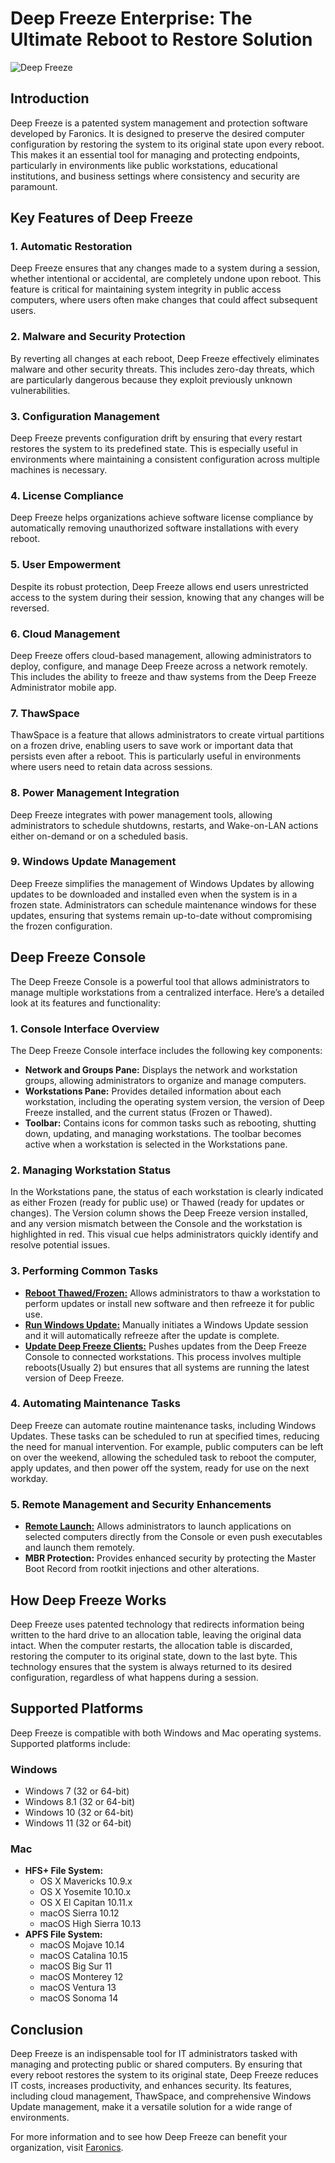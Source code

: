 # Deep Freeze Enterprise: The Ultimate Reboot to Restore Solution
![Deep Freeze](https://github.com/user-attachments/assets/2b97a2e7-7058-4aa5-a3ea-2c4dc38d72a4)


## Introduction
Deep Freeze is a patented system management and protection software developed by Faronics. It is designed to preserve the desired computer configuration by restoring the system to its original state upon every reboot. This makes it an essential tool for managing and protecting endpoints, particularly in environments like public workstations, educational institutions, and business settings where consistency and security are paramount.

## Key Features of Deep Freeze

### 1. Automatic Restoration
Deep Freeze ensures that any changes made to a system during a session, whether intentional or accidental, are completely undone upon reboot. This feature is critical for maintaining system integrity in public access computers, where users often make changes that could affect subsequent users.

### 2. Malware and Security Protection
By reverting all changes at each reboot, Deep Freeze effectively eliminates malware and other security threats. This includes zero-day threats, which are particularly dangerous because they exploit previously unknown vulnerabilities.

### 3. Configuration Management
Deep Freeze prevents configuration drift by ensuring that every restart restores the system to its predefined state. This is especially useful in environments where maintaining a consistent configuration across multiple machines is necessary.

### 4. License Compliance
Deep Freeze helps organizations achieve software license compliance by automatically removing unauthorized software installations with every reboot.

### 5. User Empowerment
Despite its robust protection, Deep Freeze allows end users unrestricted access to the system during their session, knowing that any changes will be reversed.

### 6. Cloud Management
Deep Freeze offers cloud-based management, allowing administrators to deploy, configure, and manage Deep Freeze across a network remotely. This includes the ability to freeze and thaw systems from the Deep Freeze Administrator mobile app.

### 7. ThawSpace
ThawSpace is a feature that allows administrators to create virtual partitions on a frozen drive, enabling users to save work or important data that persists even after a reboot. This is particularly useful in environments where users need to retain data across sessions.

### 8. Power Management Integration
Deep Freeze integrates with power management tools, allowing administrators to schedule shutdowns, restarts, and Wake-on-LAN actions either on-demand or on a scheduled basis.

### 9. Windows Update Management
Deep Freeze simplifies the management of Windows Updates by allowing updates to be downloaded and installed even when the system is in a frozen state. Administrators can schedule maintenance windows for these updates, ensuring that systems remain up-to-date without compromising the frozen configuration.

## Deep Freeze Console

The Deep Freeze Console is a powerful tool that allows administrators to manage multiple workstations from a centralized interface. Here’s a detailed look at its features and functionality:

### 1. Console Interface Overview
The Deep Freeze Console interface includes the following key components:
- **Network and Groups Pane:** Displays the network and workstation groups, allowing administrators to organize and manage computers.
- **Workstations Pane:** Provides detailed information about each workstation, including the operating system version, the version of Deep Freeze installed, and the current status (Frozen or Thawed).
- **Toolbar:** Contains icons for common tasks such as rebooting, shutting down, updating, and managing workstations. The toolbar becomes active when a workstation is selected in the Workstations pane.

### 2. Managing Workstation Status
In the Workstations pane, the status of each workstation is clearly indicated as either Frozen (ready for public use) or Thawed (ready for updates or changes). The Version column shows the Deep Freeze version installed, and any version mismatch between the Console and the workstation is highlighted in red. This visual cue helps administrators quickly identify and resolve potential issues.

### 3. Performing Common Tasks
- **[Reboot Thawed/Frozen:](./Frozen-Thawed.md)** Allows administrators to thaw a workstation to perform updates or install new software and then refreeze it for public use.
- **[Run Windows Update:](./Windows-Updates.md)** Manually initiates a Windows Update session and it will automatically refreeze after the update is complete.
- **[Update Deep Freeze Clients:](./Upgrade.md)** Pushes updates from the Deep Freeze Console to connected workstations. This process involves multiple reboots(Usually 2) but ensures that all systems are running the latest version of Deep Freeze.

### 4. Automating Maintenance Tasks
Deep Freeze can automate routine maintenance tasks, including Windows Updates. These tasks can be scheduled to run at specified times, reducing the need for manual intervention. For example, public computers can be left on over the weekend, allowing the scheduled task to reboot the computer, apply updates, and then power off the system, ready for use on the next workday.

### 5. Remote Management and Security Enhancements
- **[Remote Launch:](./Remote-Launch.md)** Allows administrators to launch applications on selected computers directly from the Console or even push executables and launch them remotely.
- **MBR Protection:** Provides enhanced security by protecting the Master Boot Record from rootkit injections and other alterations.

## How Deep Freeze Works

Deep Freeze uses patented technology that redirects information being written to the hard drive to an allocation table, leaving the original data intact. When the computer restarts, the allocation table is discarded, restoring the computer to its original state, down to the last byte. This technology ensures that the system is always returned to its desired configuration, regardless of what happens during a session.

## Supported Platforms

Deep Freeze is compatible with both Windows and Mac operating systems. Supported platforms include:

### Windows
- Windows 7 (32 or 64-bit)
- Windows 8.1 (32 or 64-bit)
- Windows 10 (32 or 64-bit)
- Windows 11 (32 or 64-bit)

### Mac
- **HFS+ File System:**
  - OS X Mavericks 10.9.x
  - OS X Yosemite 10.10.x
  - OS X El Capitan 10.11.x
  - macOS Sierra 10.12
  - macOS High Sierra 10.13
- **APFS File System:**
  - macOS Mojave 10.14
  - macOS Catalina 10.15
  - macOS Big Sur 11
  - macOS Monterey 12
  - macOS Ventura 13
  - macOS Sonoma 14

## Conclusion

Deep Freeze is an indispensable tool for IT administrators tasked with managing and protecting public or shared computers. By ensuring that every reboot restores the system to its original state, Deep Freeze reduces IT costs, increases productivity, and enhances security. Its features, including cloud management, ThawSpace, and comprehensive Windows Update management, make it a versatile solution for a wide range of environments.

For more information and to see how Deep Freeze can benefit your organization, visit [Faronics](https://www.faronics.com).
